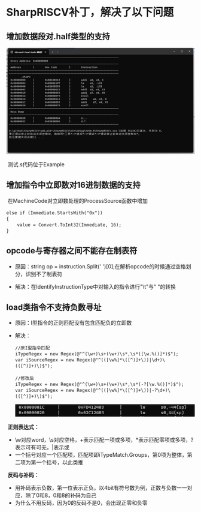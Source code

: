 # SharpRISCV补丁，解决了以下问题 #

## 增加数据段对.half类型的支持

![img2](./pic/img2.jpg)

​		测试.s代码位于Example

## 增加指令中立即数对16进制数据的支持

​		在MachineCode对立即数处理的ProcessSource函数中增加

```
else if (Immediate.StartsWith("0x"))
{
    value = Convert.ToInt32(Immediate, 16);
}
```

## opcode与寄存器之间不能存在制表符

- 原因：string op = instruction.Split(' ')[0];在解析opcode的时候通过空格划分，识别不了制表符

- 解决：在IdentifyInstructionType中对输入的指令进行"\t"与" "的转换



## load类指令不支持负数寻址

- 原因：I型指令的正则匹配没有包含匹配负的立即数

- 解决：

  ```
  //原I型指令匹配
  iTypeRegex = new Regex(@"^(\w+)\s+(\w+)\s*,\s*([\w.%()]*)$");
  var iSourceRegex = new Regex(@"^(([\w%]*\([^)]+\))|\d+)\(([^)]+)\)$");
  
  //修改后
  iTypeRegex = new Regex(@"^(\w+)\s+(\w+)\s*,\s*(-?[\w.%()]*)$");
  var iSourceRegex = new Regex(@"^(([\w%]*\([^)]+\))|-?\d+)\(([^)]+)\)$");
  ```

  ![im3](./pic/img3.jpg)

  

  

​	**正则表达式：**

- \w对应word，\s对应空格，+表示匹配一项或多项，*表示匹配零项或多项，?表示可有可无，|表示或
- 一个括号对应一个匹配项，匹配项即iTypeMatch.Groups，第0项为整体，第二项为第一个括号，以此类推

​	**反码与补码：**

- 用补码表示负数，第一位表示正负。以4bit有符号数为例，正数与负数一一对应，除了0和8，0和8的补码为自己
- 为什么不用反码，因为0的反码不是0，会出现正零和负零
